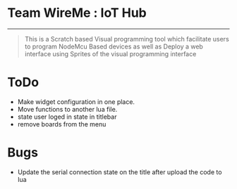 Team WireMe : IoT Hub
===================
---
> This is a Scratch based Visual programming tool which facilitate users to program NodeMcu Based devices as well as Deploy a web interface using Sprites of the visual programming interface

ToDo
===================
 - Make widget configuration in one place.
 - Move functions to another lua file.
 - state user loged in state in titlebar
 - remove boards from the menu

Bugs
===================
- Update the serial connection state on the title after upload the code to lua